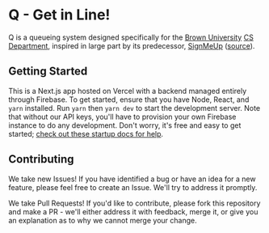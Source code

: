 # Q - Get in Line!

Q is a queueing system designed specifically for the [Brown University](https://brown.edu/) [CS Department](http://cs.brown.edu/), inspired in large part by its predecessor, [SignMeUp](https://signmeup.cs.brown.edu/) ([source](https://github.com/signmeup/signmeup)).


## Getting Started

This is a Next.js app hosted on Vercel with a backend managed entirely through Firebase. To get started, ensure that you have Node, React, and `yarn` installed. Run `yarn` then `yarn dev` to start the development server. Note that without our API keys, you'll have to provision your own Firebase instance to do any development. Don't worry, it's free and easy to get started; [check out these startup docs for help](https://firebase.google.com/docs/storage/web/start).

## Contributing

We take new Issues! If you have identified a bug or have an idea for a new feature, please feel free to create an Issue. We'll try to address it promptly.

We take Pull Requests! If you'd like to contribute, please fork this repository and make a PR - we'll either address it with feedback, merge it, or give you an explanation as to why we cannot merge your change.

